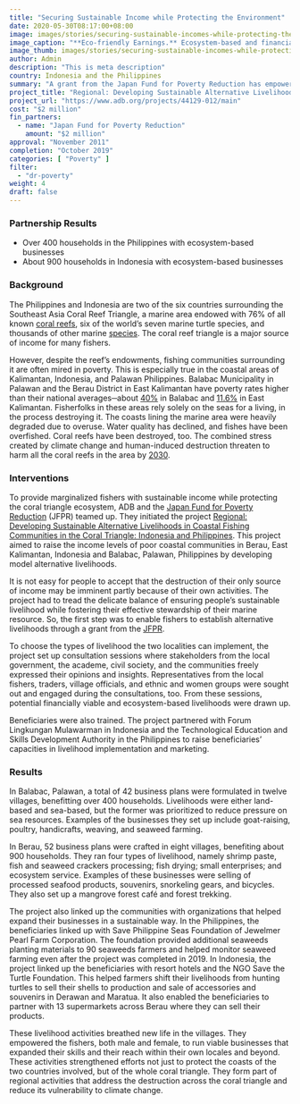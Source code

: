 ```yaml
---
title: "Securing Sustainable Income while Protecting the Environment"
date: 2020-05-30T08:17:00+08:00
image: images/stories/securing-sustainable-incomes-while-protecting-the-environment.jpg
image_caption: "**Eco-friendly Earnings.** Ecosystem-based and financially viable businesses have increased the incomes of fisherfolks in two coastal communities in Palawan, Philippines and East Kalimantan, Indonesia."
image_thumb: images/stories/securing-sustainable-incomes-while-protecting-the-environment-th.jpg
author: Admin
description: "This is meta description"
country: Indonesia and the Philippines
summary: "A grant from the Japan Fund for Poverty Reduction has empowered marginalized fisherfolks in Indonesia and the Philippines to run their own alternative businesses while protecting the Coral Reef Triangle."
project_title: "Regional: Developing Sustainable Alternative Livelihoods in Coastal Fishing Communities in the Coral Triangle: Indonesia and Philippines"
project_url: "https://www.adb.org/projects/44129-012/main"
cost: "$2 million"
fin_partners: 
  - name: "Japan Fund for Poverty Reduction"
    amount: "$2 million"
approval: "November 2011"
completion: "October 2019"
categories: [ "Poverty​" ]
filter:
  - "dr-poverty"
weight: 4
draft: false
---
```


### Partnership Results

<ul class="dr-results">
  <li><i class="icon-check-circle"></i> Over 400 households in the Philippines with ecosystem-based businesses</li>
  <li><i class="icon-check-circle"></i> About 900 households in Indonesia with ecosystem-based businesses</li>
</ul>

### Background
The Philippines and Indonesia  are two of the six countries surrounding the Southeast Asia Coral Reef Triangle, a marine area endowed with 76% of all known [coral reefs](https://www.adb.org/multimedia/coral-triangle), six of the world’s seven marine turtle species, and thousands of other marine [species](http://pdf.wri.org/reefs_at_risk_revisited_coral_triangle.pdf). The coral reef triangle is a major source of income for many fishers.

However, despite the reef’s endowments, fishing communities surrounding it are often mired in poverty. This is especially true in the coastal areas of Kalimantan, Indonesia, and Palawan Philippines. Balabac Municipality in Palawan and the Berau District in East Kalimantan have poverty rates higher than their national averages─about [40%](https://iwlearn.net/resolveuid/f985066d-4ed9-4b6d-9694-4c10df50d9d6) in Balabac and [11.6%](https://www.adb.org/sites/default/files/project-document/63730/38479-022-ino-tacr-04.pdf) in East Kalimantan. Fisherfolks in these areas rely solely on the seas for a living, in the process destroying it. The coasts lining the marine area were heavily degraded due to overuse. Water quality has declined, and fishes have been overfished. Coral reefs have been destroyed, too. The combined stress created by climate change and human-induced destruction threaten to harm all the coral reefs in the area by [2030](http://pdf.wri.org/reefs_at_risk_revisited_coral_triangle.pdf). 

### Interventions

To provide marginalized fishers with sustainable income while protecting the coral triangle ecosystem, ADB and the [Japan Fund for Poverty Reduction](./modalities/trust-funds/single-partner-trust-funds/#jfpr) (JFPR) teamed up. They initiated the project [Regional: Developing Sustainable Alternative Livelihoods in Coastal Fishing Communities in the Coral Triangle: Indonesia and Philippines](https://www.adb.org/projects/44129-012/main). This project aimed to raise the income levels of poor coastal communities in Berau, East Kalimantan, Indonesia and Balabac, Palawan, Philippines by developing model alternative livelihoods.

It is not easy for people to accept that the destruction of their only source of income may be imminent partly because of their own activities. The project had to tread the delicate balance of ensuring people’s sustainable livelihood while fostering their effective stewardship of their marine resource. So, the first step was to enable fishers to establish alternative livelihoods through a grant from the [JFPR](./modalities/trust-funds/single-partner-trust-funds/#jfpr). 

To choose the types of livelihood the two localities can implement, the project set up consultation sessions where stakeholders from the local government, the academe, civil society, and the communities freely expressed their opinions and insights. Representatives from the local fishers, traders, village officials, and ethnic and women groups were sought out and engaged during the consultations, too. From these sessions, potential financially viable and ecosystem-based livelihoods were drawn up. 
 
Beneficiaries were also trained. The project partnered with Forum Lingkungan Mulawarman in Indonesia and the Technological Education and Skills Development Authority in the Philippines to raise beneficiaries’ capacities in livelihood implementation and marketing. 

### Results

In Balabac, Palawan, a total of 42 business plans were formulated in twelve villages, benefitting over 400 households. Livelihoods were either land-based and sea-based, but the former was prioritized to reduce pressure on sea resources. Examples of the businesses they set up include goat-raising, poultry, handicrafts, weaving, and seaweed farming. 

In Berau, 52 business plans were crafted in eight villages, benefiting about 900 households. They ran four types of livelihood, namely shrimp paste, fish and seaweed crackers processing; fish drying; small enterprises; and ecosystem service. Examples of these businesses were selling of processed seafood products, souvenirs, snorkeling gears, and bicycles. They also set up a mangrove forest café and forest trekking. 

The project also linked up the communities with organizations that helped expand their businesses in a sustainable way. In the Philippines, the beneficiaries linked up with Save Philippine Seas Foundation of Jewelmer Pearl Farm Corporation. The foundation provided additional seaweeds planting materials to 90 seaweeds farmers and helped monitor seaweed farming even after the project was completed in 2019. In Indonesia, the project linked up the beneficiaries with resort hotels and the NGO Save the Turtle Foundation. This helped farmers shift their livelihoods from hunting turtles to sell their shells to production and sale of accessories and souvenirs in Derawan and Maratua. It also enabled the beneficiaries to partner with 13 supermarkets across Berau where they can sell their products. 

These livelihood activities breathed new life in the villages. They empowered the fishers, both male and female, to run viable businesses that expanded their skills and their reach within their own locales and beyond. These activities strengthened efforts not just to protect the coasts of the two countries involved, but of the whole coral triangle. They form part of regional activities that address the destruction across the coral triangle and reduce its vulnerability to climate change.
